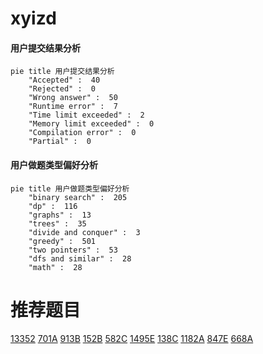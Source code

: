 # xyizd

<!-- tabs:start -->



#### **用户提交结果分析**

```mermaid
pie title 用户提交结果分析
    "Accepted" :  40
    "Rejected" :  0
    "Wrong answer" :  50
    "Runtime error" :  7
    "Time limit exceeded" :  2
    "Memory limit exceeded" :  0
    "Compilation error" :  0
    "Partial" :  0
```

#### **用户做题类型偏好分析**

```mermaid
pie title 用户做题类型偏好分析
    "binary search" :  205
    "dp" :  116
    "graphs" :  13
    "trees" :  35
    "divide and conquer" :  3
    "greedy" :  501
    "two pointers" :  53
    "dfs and similar" :  28
    "math" :  28
```



<!-- tabs:end -->
# 推荐题目
[13352](https://codeforces.com/contest/1335/problem/2)
[701A](https://codeforces.com/contest/701/problem/A)
[913B](https://codeforces.com/contest/913/problem/B)
[152B](https://codeforces.com/contest/152/problem/B)
[582C](https://codeforces.com/contest/582/problem/C)
[1495E](https://codeforces.com/contest/1495/problem/E)
[138C](https://codeforces.com/contest/138/problem/C)
[1182A](https://codeforces.com/contest/1182/problem/A)
[847E](https://codeforces.com/contest/847/problem/E)
[668A](https://codeforces.com/contest/668/problem/A)
